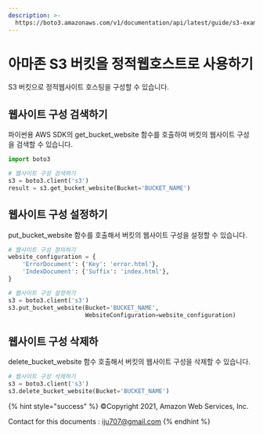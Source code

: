 ```yaml
---
description: >-
  https://boto3.amazonaws.com/v1/documentation/api/latest/guide/s3-example-static-web-host.html
---
```


# 아마존 S3 버킷을 정적웹호스트로 사용하기

S3 버킷으로 정적웹사이트 호스팅을 구성할 수 있습니다.

## 웹사이트 구성 검색하기

파이썬용 AWS SDK의 get\_bucket\_website 함수를 호출하여 버킷의 웹사이트 구성을 검색할 수 있습니다.

```python
import boto3

# 웹사이트 구성 검색하기
s3 = boto3.client('s3')
result = s3.get_bucket_website(Bucket='BUCKET_NAME')
```

## 웹사이트 구성 설정하기

put\_bucket\_website 함수를 호출해서 버킷의 웹사이트 구성을 설정할 수 있습니다.

```python
# 웹사이트 구성 정의하기
website_configuration = {
    'ErrorDocument': {'Key': 'error.html'},
    'IndexDocument': {'Suffix': 'index.html'},
}

# 웹사이트 구성 설정하기
s3 = boto3.client('s3')
s3.put_bucket_website(Bucket='BUCKET_NAME',
                      WebsiteConfiguration=website_configuration)
```

## 웹사이트 구성 삭제하

delete\_bucket\_website 함수 호출해서 버킷의 웹사이트 구성을 삭제할 수 있습니다.

```python
# 웹사이트 구성 삭제하기
s3 = boto3.client('s3')
s3.delete_bucket_website(Bucket='BUCKET_NAME')
```

{% hint style="success" %}
©Copyright 2021, Amazon Web Services, Inc.

Contact for this documents : iju707@gmail.com
{% endhint %}
